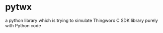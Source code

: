 # pytwx
a python library which is trying to simulate Thingworx C SDK library purely with Python code
